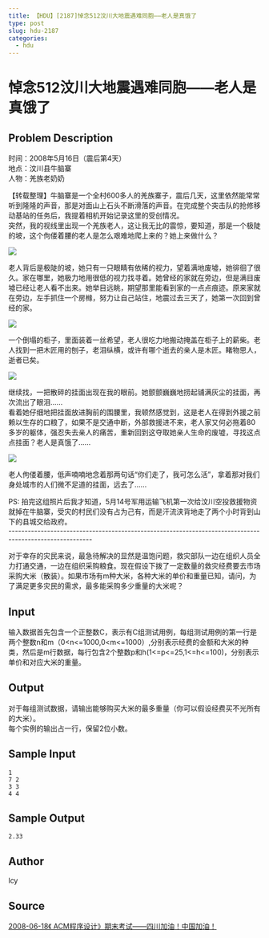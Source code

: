 ```yaml
---
title: 【HDU】[2187]悼念512汶川大地震遇难同胞——老人是真饿了
type: post
slug: hdu-2187
categories:
  - hdu
---
```


# 悼念512汶川大地震遇难同胞——老人是真饿了

## Problem Description

时间：2008年5月16日（震后第4天）  
地点：汶川县牛脑寨  
人物：羌族老奶奶  
  
【转载整理】牛脑寨是一个全村600多人的羌族寨子，震后几天，这里依然能常常听到隆隆的声音，那是对面山上石头不断滑落的声音。在完成整个突击队的抢修移动基站的任务后，我提着相机开始记录这里的受创情况。  
突然，我的视线里出现一个羌族老人，这让我无比的震惊，要知道，那是一个极陡的坡，这个佝偻着腰的老人是怎么艰难地爬上来的？她上来做什么？  

![](https://acm.hdu.edu.cn/../../../data/images/C132-1002-1.JPG)

  
老人背后是极陡的坡，她只有一只眼睛有依稀的视力，望着满地废墟，她徘徊了很久。家在哪里，她极力地用很低的视力找寻着。她曾经的家就在旁边，但是满目废墟已经让老人看不出来。她举目远眺，期望那里能看到家的一点点痕迹。原来家就在旁边，左手抓住一个房橼，努力让自己站住，地震过去三天了，她第一次回到曾经的家。  

![](https://acm.hdu.edu.cn/../../../data/images/C132-1002-2.JPG)

  
一个倒塌的柜子，里面装着一丝希望，老人很吃力地搬动掩盖在柜子上的薪柴。老人找到一把木匠用的刨子，老泪纵横，或许有哪个逝去的亲人是木匠。睹物思人，逝者已矣。  

![](https://acm.hdu.edu.cn/../../../data/images/C132-1002-3.JPG)

  
继续找，一把散碎的挂面出现在我的眼前。她颤颤巍巍地捞起铺满灰尘的挂面，再次流出了眼泪......  
看着她仔细地把挂面放进胸前的围腰里，我顿然感觉到，这是老人在得到外援之前赖以生存的口粮了，如果不是交通中断，外部救援进不来，老人家又何必拖着80多岁的躯体，强忍失去亲人的痛苦，重新回到这夺取她亲人生命的废墟，寻找这点点挂面？老人是真饿了......  

![](https://acm.hdu.edu.cn/../../../data/images/C132-1002-4.JPG)

  
老人佝偻着腰，低声喃喃地念着那两句话“你们走了，我可怎么活”，拿着那对我们身处城市的人们微不足道的挂面，远去了......  
  
PS: 拍完这组照片后我才知道，5月14号军用运输飞机第一次给汶川空投救援物资就掉在牛脑寨，受灾的村民们没有占为己有，而是汗流浃背地走了两个小时背到山下的县城交给政府。  
\--------------------------------------------------------------------------------------------------------  
  
对于幸存的灾民来说，最急待解决的显然是温饱问题，救灾部队一边在组织人员全力打通交通，一边在组织采购粮食。现在假设下拨了一定数量的救灾经费要去市场采购大米（散装）。如果市场有m种大米，各种大米的单价和重量已知，请问，为了满足更多灾民的需求，最多能采购多少重量的大米呢？

## Input

输入数据首先包含一个正整数C，表示有C组测试用例，每组测试用例的第一行是两个整数n和m（0<n<=1000,0<m<=1000）,分别表示经费的金额和大米的种类，然后是m行数据，每行包含2个整数p和h(1<=p<=25,1<=h<=100)，分别表示单价和对应大米的重量。

## Output

对于每组测试数据，请输出能够购买大米的最多重量（你可以假设经费买不光所有的大米）。  
每个实例的输出占一行，保留2位小数。

## Sample Input

```
1
7 2
3 3
4 4

```

## Sample Output

```
2.33

```

## Author

lcy

## Source

[2008-06-18《 ACM程序设计》期末考试——四川加油！中国加油！](https://acm.hdu.edu.cn//search.php?field=problem&key=2008-06-18%A1%B6+ACM%B3%CC%D0%F2%C9%E8%BC%C6%A1%B7%C6%DA%C4%A9%BF%BC%CA%D4%A1%AA%A1%AA%CB%C4%B4%A8%BC%D3%D3%CD%A3%A1%D6%D0%B9%FA%BC%D3%D3%CD%A3%A1&source=1&searchmode=source)
